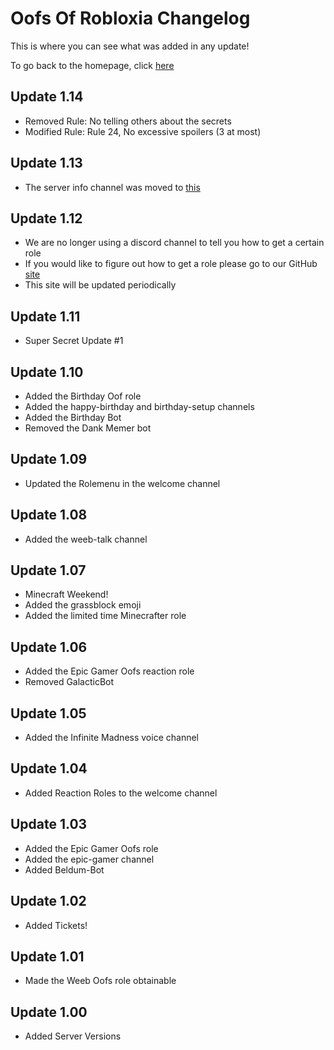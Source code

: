 <h1>Oofs Of Robloxia Changelog</h1>
<p>This is where you can see what was added in any update!</p>
To go back to the homepage, click <a href="https://youthfultvman101.github.io/Home/">here</a>

<h2>Update 1.14</h2>
<ul>
  <li>Removed Rule: No telling others about the secrets</li>
  <li>Modified Rule: Rule 24, No excessive spoilers (3 at most)</li>
</ul>

<h2>Update 1.13</h2>
<ul>
  <li>The server info channel was moved to <a href="https://youthfultvman101.github.io/Home/">this</a></li>
</ul>

<h2>Update 1.12</h2>
<ul>
  <li>We are no longer using a discord channel to tell you how to get a certain role</li>
  <li>If you would like to figure out how to get a role please go to our GitHub <a href="https://youthfultvman101.github.io/Server-Roles/">site</a></li>
  <li>This site will be updated periodically</li>
</ul>

<h2>Update 1.11</h2>
<ul>
  <li>Super Secret Update #1</li>
</ul>

<h2>Update 1.10</h2>
<ul>
  <li>Added the Birthday Oof role</li>
  <li>Added the happy-birthday and birthday-setup channels</li>
  <li>Added the Birthday Bot</li>
  <li>Removed the Dank Memer bot</li>
</ul>

<h2>Update 1.09</h2>
<ul>
  <li>Updated the Rolemenu in the welcome channel</li>
</ul>

<h2>Update 1.08</h2>
<ul>
  <li>Added the weeb-talk channel</li>
</ul>

<h2>Update 1.07</h2>
<ul>
  <li>Minecraft Weekend!</li>
  <li>Added the grassblock emoji</li>
  <li>Added the limited time Minecrafter role</li>
</ul>

<h2>Update 1.06</h2>
<ul>
  <li>Added the Epic Gamer Oofs reaction role</li>
  <li>Removed GalacticBot</li>
</ul>

<h2>Update 1.05</h2>
<ul>
  <li>Added the Infinite Madness voice channel</li>
</ul>

<h2>Update 1.04</h2>
<ul>
  <li>Added Reaction Roles to the welcome channel</li>
</ul>

<h2>Update 1.03</h2>
<ul>
  <li>Added the Epic Gamer Oofs role</li>
  <li>Added the epic-gamer channel</li>
  <li>Added Beldum-Bot</li>
</ul>

<h2>Update 1.02</h2>
<ul>
  <li>Added Tickets!</li>
</ul>

<h2>Update 1.01</h2>
<ul>
  <li>Made the Weeb Oofs role obtainable</li>
</ul>

<h2>Update 1.00</h2>
<ul>
  <li>Added Server Versions</li>
</ul>
